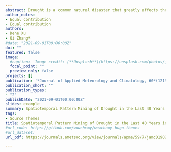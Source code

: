 ```yaml
---
abstract: Drought is a common natural disaster that greatly affects the crop yield and water supply in China. However,the spatiotemporal characteristics of drought in China are not well understood. This paper explores the spatial and temporal distributions of droughts in China over the past 40 years using multiscale standardized precipitation evapotranspiration index (SPEI) values calculated by monthly precipitation and temperature data from 612 meteorological stations in China from 1980 to 2019 and combines the space–time cube (STC), Mann–Kendall test, emerging spatiotemporal hot-spot analysis, spatiotemporal clustering, and local outliers for the analysis. The results were as follows:1) the drought frequency and STC show that there is a significant difference in the spatiotemporal distribution of drought in China, with the most severe drought in Northwest China, followed by the western part of Southwest China and the northern part of North China.2) The emerging spatiotemporal hot-spot analysis of SPEI6 over the past 40 years reveals two cold spots in subregion 4,indicating that future droughts in the region will be more severe. 3) A local outlier analysis of the multiscale SPEI yields a low–low outlier in western North China, indicating relatively more severe year-round drought in this area than in other areas. The low–high outlier in central China indicates that this region was not dry in the past and that drought will become more severe in this region in the future.
author_notes:
- Equal contribution
- Equal contribution
authors:
- Dehe Xu
- Qi Zhang*
#date: "2021-09-01T00:00:00Z"
doi: ""
featured: false
image:
  #caption: 'Image credit: [**Unsplash**](https://unsplash.com/photos/jdD8gXaTZsc)'
  focal_point: ""
  preview_only: false
projects: []
publication: '*Journal of Applied Meteorology and Climatology, 60*(1219-1230)'
publication_short: ""
publication_types:
- "2"
publishDate: "2021-09-01T00:00:00Z"
slides: example
summary: Spatiotemporal Pattern Mining of Drought in the Last 40 Years in China Based on the SPEI and Space Time Cube
tags:
- Source Themes
title: Spatiotemporal Pattern Mining of Drought in the Last 40 Years in China Based on the SPEI and Space Time Cube
#url_code: https://github.com/wowchemy/wowchemy-hugo-themes
#url_dataset: 
url_pdf: https://journals.ametsoc.org/view/journals/apme/59/7/jamcD190270.xml

---
```


